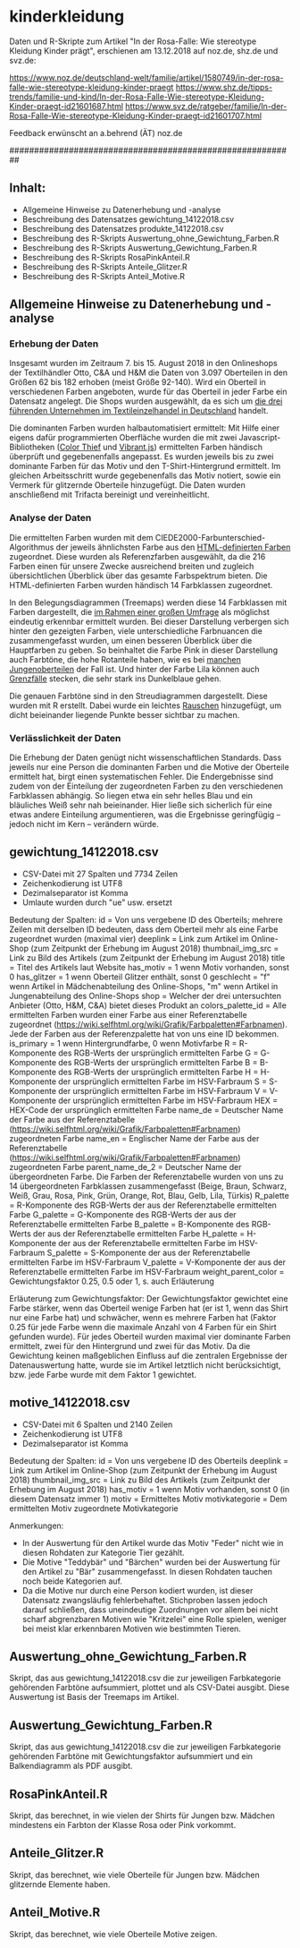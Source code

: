# kinderkleidung
Daten und R-Skripte zum Artikel "In der Rosa-Falle: Wie stereotype Kleidung Kinder prägt",
erschienen am 13.12.2018 auf noz.de, shz.de und svz.de:

https://www.noz.de/deutschland-welt/familie/artikel/1580749/in-der-rosa-falle-wie-stereotype-kleidung-kinder-praegt
https://www.shz.de/tipps-trends/familie-und-kind/In-der-Rosa-Falle-Wie-stereotype-Kleidung-Kinder-praegt-id21601687.html
https://www.svz.de/ratgeber/familie/In-der-Rosa-Falle-Wie-stereotype-Kleidung-Kinder-praegt-id21601707.html

Feedback erwünscht an a.behrend (ÄT) noz.de

##########################################################

## Inhalt:
* Allgemeine Hinweise zu Datenerhebung und -analyse
* Beschreibung des Datensatzes gewichtung_14122018.csv
* Beschreibung des Datensatzes produkte_14122018.csv
* Beschreibung des R-Skripts Auswertung_ohne_Gewichtung_Farben.R
* Beschreibung des R-Skripts Auswertung_Gewichtung_Farben.R
* Beschreibung des R-Skripts RosaPinkAnteil.R
* Beschreibung des R-Skripts Anteile_Glitzer.R
* Beschreibung des R-Skripts Anteil_Motive.R 

## Allgemeine Hinweise zu Datenerhebung und -analyse

### Erhebung der Daten
Insgesamt wurden im Zeitraum 7. bis 15. August 2018 in den Onlineshops der Textilhändler Otto, C&A und H&M die Daten von 3.097 Oberteilen in den Größen 62 bis 182 erhoben (meist Größe 92-140). Wird ein Oberteil in verschiedenen Farben angeboten, wurde für das Oberteil in jeder Farbe ein Datensatz angelegt. Die Shops wurden ausgewählt, da es sich um [die drei führenden Unternehmen im Textileinzelhandel in Deutschland](https://www.textilwirtschaft.de/news/media/10/Rangliste-2016-95371.pdf) handelt.

Die dominanten Farben wurden halbautomatisiert ermittelt: Mit Hilfe einer eigens dafür programmierten Oberfläche wurden die mit zwei Javascript-Bibliotheken ([Color Thief](https://lokeshdhakar.com/projects/color-thief/) und [Vibrant.js](https://jariz.github.io/vibrant.js/)) ermittelten Farben händisch überprüft und gegebenenfalls angepasst. Es wurden jeweils bis zu zwei dominante Farben für das Motiv und den T-Shirt-Hintergrund ermittelt. Im gleichen Arbeitsschritt wurde gegebenenfalls das Motiv notiert, sowie ein Vermerk für glitzernde Oberteile hinzugefügt. Die Daten wurden anschließend mit Trifacta bereinigt und vereinheitlicht.

### Analyse der Daten

Die ermittelten Farben wurden mit dem CIEDE2000-Farbunterschied-Algorithmus der jeweils ähnlichsten Farbe aus den [HTML-definierten Farben](https://wiki.selfhtml.org/wiki/Grafik/Farbpaletten#Farbnamen) zugeordnet. Diese wurden als Referenzfarben ausgewählt, da die 216 Farben einen für unsere Zwecke ausreichend breiten und zugleich übersichtlichen Überblick über das gesamte Farbspektrum bieten. Die HTML-definierten Farben wurden händisch 14 Farbklassen zugeordnet.

In den Belegungsdiagrammen (Treemaps) werden diese 14 Farbklassen mit Farben dargestellt, die [im Rahmen einer großen Umfrage](https://blog.xkcd.com/2010/05/03/color-survey-results/) als möglichst eindeutig erkennbar ermittelt wurden. Bei dieser Darstellung verbergen sich hinter den gezeigten Farben, viele unterschiedliche Farbnuancen die zusammengefasst wurden, um einen besseren Überblick über die Hauptfarben zu geben. So beinhaltet die Farbe Pink in dieser Darstellung auch Farbtöne, die hohe Rotanteile haben, wie es bei [manchen Jungenoberteilen](https://www.otto.de/p/nike-laufshirt-dry-miler-655714553/#variationId=655714554) der Fall ist. Und hinter der Farbe Lila können auch [Grenzfälle](https://www.c-and-a.com/de/de/shop/kurzarmshirt-bio-baumwolle-2025499/1?categoryId=15437) stecken, die sehr stark ins Dunkelblaue gehen. 

Die genauen Farbtöne sind in den Streudiagrammen dargestellt. Diese wurden mit R erstellt. Dabei wurde ein leichtes [Rauschen](https://stackoverflow.com/questions/17547699/what-does-the-jitter-function-do-in-r) hinzugefügt, um dicht beieinander liegende Punkte besser sichtbar zu machen.

### Verlässlichkeit der Daten

Die Erhebung der Daten genügt nicht wissenschaftlichen Standards. Dass jeweils nur eine Person die dominanten Farben und die Motive der Oberteile ermittelt hat, birgt einen systematischen Fehler. Die Endergebnisse sind zudem von der Einteilung der zugeordneten Farben zu den verschiedenen Farbklassen abhängig. So liegen etwa ein sehr helles Blau und ein bläuliches Weiß sehr nah beieinander. Hier ließe sich sicherlich für eine etwas andere Einteilung argumentieren, was die Ergebnisse geringfügig – jedoch nicht im Kern – verändern würde.

## gewichtung_14122018.csv

* CSV-Datei mit 27 Spalten und 7734 Zeilen
* Zeichenkodierung ist UTF8
* Dezimalseparator ist Komma
* Umlaute wurden durch "ue" usw. ersetzt

Bedeutung der Spalten:
id = Von uns vergebene ID des Oberteils; mehrere Zeilen mit derselben ID bedeuten, dass dem Oberteil mehr als eine Farbe zugeordnet wurden (maximal vier)
deeplink = Link zum Artikel im Online-Shop (zum Zeitpunkt der Erhebung im August 2018)
thumbnail_img_src = Link zu Bild des Artikels (zum Zeitpunkt der Erhebung im August 2018)
title = Titel des Artikels laut Website 
has_motiv = 1 wenn Motiv vorhanden, sonst 0
has_glitzer = 1 wenn Oberteil Glitzer enthält, sonst 0
geschlecht = "f" wenn Artikel in Mädchenabteilung des Online-Shops, "m" wenn Artikel in Jungenabteilung des Online-Shops
shop = Welcher der drei untersuchten Anbieter (Otto, H&M, C&A) bietet dieses Produkt an
colors_palette_id = Alle ermittelten Farben wurden einer Farbe aus einer Referenztabelle zugeordnet (https://wiki.selfhtml.org/wiki/Grafik/Farbpaletten#Farbnamen). Jede der Farben aus der Referenzpalette hat von uns eine ID bekommen.
is_primary = 1 wenn Hintergrundfarbe, 0 wenn Motivfarbe
R = R-Komponente des RGB-Werts der ursprünglich ermittelten Farbe
G = G-Komponente des RGB-Werts der ursprünglich ermittelten Farbe
B = B-Komponente des RGB-Werts der ursprünglich ermittelten Farbe
H = H-Komponente der ursprünglich ermittelten Farbe im HSV-Farbraum
S = S-Komponente der ursprünglich ermittelten Farbe im HSV-Farbraum
V = V-Komponente der ursprünglich ermittelten Farbe im HSV-Farbraum
HEX = HEX-Code der ursprünglich ermittelten Farbe
name_de = Deutscher Name der Farbe aus der Referenztabelle (https://wiki.selfhtml.org/wiki/Grafik/Farbpaletten#Farbnamen) zugeordneten Farbe
name_en  = Englischer Name der Farbe aus der Referenztabelle (https://wiki.selfhtml.org/wiki/Grafik/Farbpaletten#Farbnamen) zugeordneten Farbe
parent_name_de_2 = Deutscher Name der übergeordneten Farbe. Die Farben der Referenztabelle wurden von uns zu 14 übergeordneten Farbklassen zusammengefasst (Beige, Braun, Schwarz, Weiß, Grau, Rosa, Pink, Grün, Orange, Rot, Blau, Gelb, Lila, Türkis)
R_palette = R-Komponente des RGB-Werts der aus der Referenztabelle ermittelten Farbe
G_palette = G-Komponente des RGB-Werts der aus der Referenztabelle ermittelten Farbe
B_palette = B-Komponente des RGB-Werts der aus der Referenztabelle ermittelten Farbe
H_palette = H-Komponente der aus der Referenztabelle ermittelten Farbe im HSV-Farbraum
S_palette = S-Komponente der aus der Referenztabelle ermittelten Farbe im HSV-Farbraum
V_palette = V-Komponente der aus der Referenztabelle ermittelten Farbe im HSV-Farbraum
weight_parent_color = Gewichtungsfaktor 0.25, 0.5 oder 1, s. auch Erläuterung

Erläuterung zum Gewichtungsfaktor: Der Gewichtungsfaktor gewichtet eine Farbe stärker, wenn das Oberteil wenige Farben hat (er ist 1, wenn das Shirt nur eine Farbe hat) und schwächer, wenn es mehrere Farben hat (Faktor 0.25 für jede Farbe wenn die maximale Anzahl von 4 Farben für ein Shirt gefunden wurde). Für jedes Oberteil wurden maximal vier dominante Farben ermittelt, zwei für den Hintergrund und zwei für das Motiv. Da die Gewichtung keinen maßgeblichen Einfluss auf die zentralen Ergebnisse der Datenauswertung hatte, wurde sie im Artikel letztlich nicht berücksichtigt, bzw. jede Farbe wurde mit dem Faktor 1 gewichtet.


## motive_14122018.csv


* CSV-Datei mit 6 Spalten und 2140 Zeilen 
* Zeichenkodierung ist UTF8
* Dezimalseparator ist Komma

Bedeutung der Spalten:
id = Von uns vergebene ID des Oberteils
deeplink = Link zum Artikel im Online-Shop (zum Zeitpunkt der Erhebung im August 2018)
thumbnail_img_src = Link zu Bild des Artikels (zum Zeitpunkt der Erhebung im August 2018)
has_motiv = 1 wenn Motiv vorhanden, sonst 0 (in diesem Datensatz immer 1)
motiv = Ermitteltes Motiv
motivkategorie = Dem ermittelten Motiv zugeordnete Motivkategorie

Anmerkungen: 
* In der Auswertung für den Artikel wurde das Motiv "Feder" nicht wie in diesen Rohdaten zur Kategorie Tier gezählt.
* Die Motive "Teddybär" und "Bärchen" wurden bei der Auswertung für den Artikel zu "Bär" zusammengefasst. In diesen Rohdaten tauchen noch beide Kategorien auf.
* Da die Motive nur durch eine Person kodiert wurden, ist dieser Datensatz zwangsläufig fehlerbehaftet. Stichproben lassen jedoch darauf schließen, dass uneindeutige Zuordnungen vor allem bei nicht scharf abgrenzbaren Motiven wie "Kritzelei" eine Rolle spielen, weniger bei meist klar erkennbaren Motiven wie bestimmten Tieren.

## Auswertung_ohne_Gewichtung_Farben.R 

Skript, das aus gewichtung_14122018.csv die zur jeweiligen Farbkategorie gehörenden Farbtöne aufsummiert, plottet und als CSV-Datei ausgibt. Diese Auswertung ist Basis der Treemaps im Artikel.

## Auswertung_Gewichtung_Farben.R 

Skript, das aus gewichtung_14122018.csv die zur jeweiligen Farbkategorie gehörenden Farbtöne mit Gewichtungsfaktor aufsummiert und ein Balkendiagramm als PDF ausgibt.

## RosaPinkAnteil.R

Skript, das berechnet, in wie vielen der Shirts für Jungen bzw. Mädchen mindestens ein Farbton der Klasse Rosa oder Pink vorkommt.

## Anteile_Glitzer.R

Skript, das berechnet, wie viele Oberteile für Jungen bzw. Mädchen glitzernde Elemente haben.

## Anteil_Motive.R

Skript, das berechnet, wie viele Oberteile Motive zeigen.
